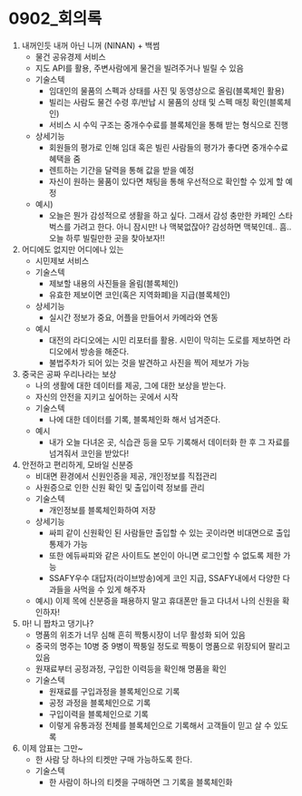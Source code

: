 # 0902_회의록

1. 내꺼인듯 내꺼 아닌 니꺼 (NINAN) + 백썸
   - 물건 공유경제 서비스
   - 지도 API를 활용, 주변사람에게 물건을 빌려주거나 빌릴 수 있음
   - 기술스텍
     - 임대인의 물품의 스펙과 상태를 사진 및 동영상으로 올림(블록체인 활용)
     - 빌리는 사람도 물건 수령 후/반납 시 물품의 상태 및 스펙 매칭 확인(블록체인)
     - 서비스 시 수익 구조는 중개수수료를 블록체인을 통해 받는 형식으로 진행
   - 상세기능
     - 회원들의 평가로 인해 임대 혹은 빌린 사람들의 평가가 좋다면 중개수수료 혜택을 줌
     - 렌트하는 기간을 달력을 통해 값을 받을 예정
     - 자신이 원하는 물품이 있다면 채팅을 통해 우선적으로 확인할 수 있게 할 예정
   - 예시)
     - 오늘은 뭔가 감성적으로 생활을 하고 싶다. 그래서 감성 충만한 카페인 스타벅스를 가려고 한다. 아니 잠시만! 나 맥북없잖아? 감성하면 맥북인데.. 흠.. 오늘 하루 빌릴만한 곳을 찾아보자!!
2. 어디에도 없지만 어디에나 있는
   - 시민제보 서비스
   - 기술스텍
     - 제보할 내용의 사진들을 올림(블록체인)
     - 유효한 제보이면 코인(혹은 지역화폐)을 지급(블록체인)
   - 상세기능
     - 실시간 정보가 중요, 어플을 만들어서 카메라와 연동
   - 예시
     - 대전의 라디오에는 시민 리포터를 활용. 시민이 막히는 도로를 제보하면 라디오에서 방송을 해준다.
     - 불법주차가 되어 있는 것을 발견하고 사진을 찍어 제보가 가능
3. 중국은 공짜 우리나라는 보상
   - 나의 생활에 대한 데이터를 제공, 그에 대한 보상을 받는다.
   - 자신의 안전을 지키고 싶어하는 곳에서 시작
   - 기술스텍
     - 나에 대한 데이터를 기록, 블록체인화 해서 넘겨준다.
   - 예시
     - 내가 오늘 다녀온 곳, 식습관 등을 모두 기록해서 데이터화 한 후 그 자료를 넘겨줘서 코인을 받았다!
4. 안전하고 편리하게, 모바일 신분증
   - 비대면 환경에서 신원인증을 제공, 개인정보를 직접관리
   - 사원증으로 인한 신원 확인 및 출입이력 정보를 관리
   - 기술스텍
     - 개인정보를 블록체인화하여 저장
   - 상세기능
     - 싸피 같이 신원확인 된 사람들만 출입할 수 있는 곳이라면 비대면으로 출입통제가 가능
     - 또한 에듀싸피와 같은 사이트도 본인이 아니면 로그인할 수 없도록 제한 가능
     - SSAFY우수 대답자(라이브방송)에게 코인 지급, SSAFY내에서 다양한 다과들을 사먹을 수 있게 해주자
   - 예시) 이제 목에  신분증을 패용하지 말고 휴대폰만 들고 다녀서 나의 신원을 확인하자!
5. 마! 니 짭차고 댕기나?
   - 명품의 위조가 너무 심해 흔히 짝퉁시장이 너무 활성화 되어 있음
   - 중국의 명주는 10병 중 9병이 짝퉁일 정도로 짝퉁이 명품으로 위장되어 팔리고 있음
   - 원재료부터 공정과정, 구입한 이력등을 확인해 명품을 확인
   - 기술스텍
     - 원재료를 구입과정을 블록체인으로 기록
     - 공정 과정을 블록체인으로 기록
     - 구입이력을 블록체인으로 기록
     - 이렇게 유통과정 전체를 블록체인으로 기록해서 고객들이 믿고 살 수 있도록
6. 이제 암표는 그만~
   - 한 사람 당 하나의 티켓만 구매 가능하도록 한다.
   - 기술스텍
     - 한 사람이 하나의 티켓을 구매하면 그 기록을 블록체인화